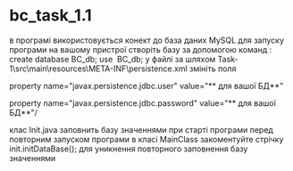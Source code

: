 # bc_task_1.1
в програмі використовується конект до база даних MySQL 
для запуску програми на вашому пристрої створіть базу за допомогою команд : 
create database BC_db; 
use  BC_db;
у файлі за шляхом  Task-1\src\main\resources\META-INF\persistence.xml змініть поля

property name="javax.persistence.jdbc.user" value="** для вашої БД**"

property name="javax.persistence.jdbc.password" value="** для вашої БД**"/

клас Init.java заповнить базу значеннями при старті програми 
перед повторним запуском програми в класі MainClass закоментуйте стрічку init.initDataBase(); 
для уникнення повторного заповнення базу значеннями
